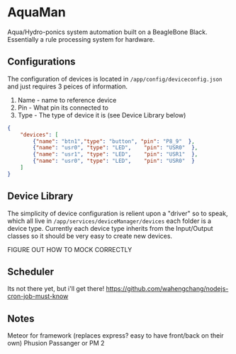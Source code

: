 # AquaMan

Aqua/Hydro-ponics system automation built on a BeagleBone Black. Essentially a rule processing system for hardware.


## Configurations

The configuration of devices is located in `/app/config/deviceconfig.json` and just requires 3 peices of information.

1. Name - name to reference device
1. Pin - What pin its connected to
1. Type - The type of device it is (see Device Library below)

```json
{
	"devices": [
		{"name": "btn1","type": "button", "pin": "P8_9"  },
		{"name": "usr0", "type": "LED",    "pin": "USR0"  },
		{"name": "usr1", "type": "LED",    "pin": "USR1"  },
		{"name": "usr0", "type": "LED",    "pin": "USR0"  }
	]
}
```


## Device Library

The simplicity of device configuration is relient upon a "driver" so to speak, which all live in `/app/services/deviceManager/devices` each folder is a device type. Currently each device type inherits from the Input/Output classes so it should be very easy to create new devices.

FIGURE OUT HOW TO MOCK CORRECTLY

## Scheduler

Its not there yet, but i'll get there!
https://github.com/wahengchang/nodejs-cron-job-must-know



## Notes

Meteor for framework (replaces express? easy to have front/back on their own)
Phusion Passanger or PM 2